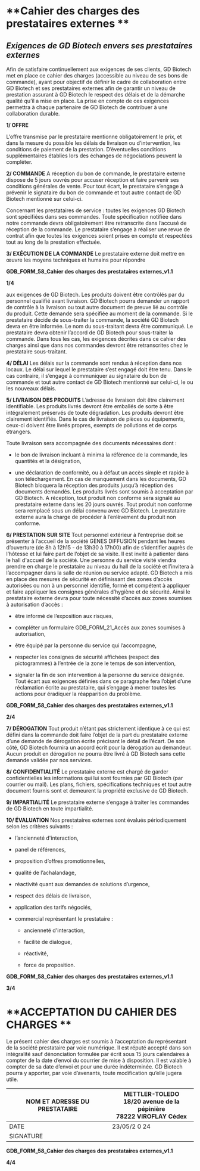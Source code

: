 # **Cahier des charges des prestataires externes **
## **_Exigences de GD Biotech envers ses prestataires externes_**

Afin de satisfaire continuellement aux exigences de ses clients, GD Biotech met en place ce
cahier des charges (accessible au niveau de ses bons de commande), ayant pour objectif de
définir le cadre de collaboration entre GD Biotech et ses prestataires externes afin de garantir
un niveau de prestation assurant à GD Biotech le respect des délais et de la démarche qualité
qu’il a mise en place. La prise en compte de ces exigences permettra à chaque partenaire de
GD Biotech de contribuer à une collaboration durable.

**1/ OFFRE**

L’offre transmise par le prestataire mentionne obligatoirement le prix, et dans la mesure du
possible les délais de livraison ou d’intervention, les conditions de paiement de la prestation.
D’éventuelles conditions supplémentaires établies lors des échanges de négociations peuvent
la compléter.

**2/ COMMANDE**
A réception du bon de commande, le prestataire externe dispose de 5 jours ouvrés pour
accuser réception et faire parvenir ses conditions générales de vente. Pour tout écart, le
prestataire s’engage à prévenir le signataire du bon de commande et tout autre contact de
GD Biotech mentionné sur celui-ci.

Concernant les prestataires de service : toutes les exigences GD Biotech sont spécifiées dans
ses commandes. Toute spécification notifiée dans notre commande devra obligatoirement
être retranscrite dans l’accusé de réception de la commande.
Le prestataire s’engage à réaliser une revue de contrat afin que toutes les exigences soient
prises en compte et respectées tout au long de la prestation effectuée.

**3/ EXÉCUTION DE LA COMMANDE**
Le prestataire externe doit mettre en œuvre les moyens techniques et humains pour répondre

**GDB_FORM_58_Cahier des charges des prestataires externes_v1.1**

**1/4**

aux exigences de GD Biotech. Les produits doivent être contrôlés par du personnel qualifié
avant livraison. GD Biotech pourra demander un rapport de contrôle à la livraison ou tout autre
document de preuve lié au contrôle du produit. Cette demande sera spécifiée au moment de
la commande.
Si le prestataire décide de sous-traiter la commande, la société GD Biotech devra en être
informée. Le nom du sous-traitant devra être communiqué. Le prestataire devra obtenir
l’accord de GD Biotech pour sous-traiter la commande. Dans tous les cas, les exigences
décrites dans ce cahier des charges ainsi que dans nos commandes devront être retranscrites
chez le prestataire sous-traitant.

**4/ DÉLAI**
Les délais sur la commande sont rendus à réception dans nos locaux. Le délai sur lequel le
prestataire s’est engagé doit être tenu. Dans le cas contraire, il s’engage à communiquer au
signataire du bon de commande et tout autre contact de GD Biotech mentionné sur celui-ci,
le ou les nouveaux délais.

**5/ LIVRAISON DES PRODUITS**
L’adresse de livraison doit être clairement identifiable. Les produits livrés devront être
emballés de sorte à être intégralement préservés de toute dégradation. Les produits devront
être clairement identifiés.
Dans le cas de livraison de pièces ou équipements, ceux-ci doivent être livrés propres,
exempts de pollutions et de corps étrangers.

Toute livraison sera accompagnée des documents nécessaires dont :

   - le bon de livraison incluant à minima la référence de la commande, les quantités et la
désignation,

   - une déclaration de conformité, ou à défaut un accès simple et rapide à son
téléchargement.
En cas de manquement dans les documents, GD Biotech bloquera la réception des produits
jusqu’à réception des documents demandés.
Les produits livrés sont soumis à acceptation par GD Biotech. A réception, tout produit non
conforme sera signalé au prestataire externe dans les 20 jours ouvrés. Tout produit non
conforme sera remplacé sous un délai convenu avec GD Biotech. Le prestataire externe aura
la charge de procéder à l’enlèvement du produit non conforme.

**6/ PRESTATION SUR SITE**
Tout personnel extérieur à l’entreprise doit se présenter à l’accueil de la société GÈNES
DIFFUSION pendant les heures d’ouverture (de 8h à 12h15 - de 13h30 à 17h00) afin de
s’identifier auprès de l’hôtesse et lui faire part de l’objet de sa visite. Il est invité à patienter
dans le hall d'accueil de la société. Une personne du service visité viendra prendre en charge
le prestataire au niveau du hall de la société et l’invitera à l’accompagner dans la salle de
réunion ou service adapté.
GD Biotech a mis en place des mesures de sécurité en définissant des zones d’accès
autorisées ou non à un personnel identifié, formé et compétent à appliquer et faire appliquer
les consignes générales d’hygiène et de sécurité. Ainsi le prestataire externe devra pour toute
nécessité d’accès aux zones soumises à autorisation d’accès :

   - être informé de l’exposition aux risques,

   - compléter un formulaire GDB_FORM_21_Accès aux zones soumises à autorisation,

   - être équipé par la personne du service qui l’accompagne,

   - respecter les consignes de sécurité affichées (respect des pictogrammes) à l’entrée
de la zone le temps de son intervention,

   - signaler la fin de son intervention à la personne du service désignée.
Tout écart aux exigences définies dans ce paragraphe fera l’objet d’une réclamation écrite au
prestataire, qui s’engage à mener toutes les actions pour éradiquer la réapparition du
problème.

**GDB_FORM_58_Cahier des charges des prestataires externes_v1.1**

**2/4**

**7/ DÉROGATION**
Tout produit n’étant pas strictement identique à ce qui est défini dans la commande doit faire
l’objet de la part du prestataire externe d’une demande de dérogation écrite précisant le détail
de l’écart. De son côté, GD Biotech fournira un accord écrit pour la dérogation au demandeur.
Aucun produit en dérogation ne pourra être livré à GD Biotech sans cette demande validée
par nos services.

**8/ CONFIDENTIALITÉ**
Le prestataire externe est chargé de garder confidentielles les informations qui lui sont
fournies par GD Biotech (par courrier ou mail). Les plans, fichiers, spécifications techniques
et tout autre document fournis sont et demeurent la propriété exclusive de GD Biotech.

**9/ IMPARTIALITÉ**
Le prestataire externe s’engage à traiter les commandes de GD Biotech en toute impartialité.

**10/ ÉVALUATION**
Nos prestataires externes sont évalués périodiquement selon les critères suivants :

   - l’ancienneté d'interaction,

   - panel de références,

   - proposition d’offres promotionnelles,

   - qualité de l’achalandage,

   - réactivité quant aux demandes de solutions d’urgence,

   - respect des délais de livraison,

   - application des tarifs négociés,

   - commercial représentant le prestataire :

        - ancienneté d'interaction,

        - facilité de dialogue,

        - réactivité,

        - force de proposition.

**GDB_FORM_58_Cahier des charges des prestataires externes_v1.1**

**3/4**

# **ACCEPTATION DU CAHIER DES CHARGES **

Le présent cahier des charges est soumis à l’acceptation du représentant de la société
prestataire par voie numérique. Il est réputé accepté dans son intégralité sauf dénonciation
formulée par écrit sous 15 jours calendaires à compter de la date d’envoi du courrier de mise
à disposition.
Il est valable à compter de sa date d’envoi et pour une durée indéterminée.
GD Biotech pourra y apporter, par voie d’avenants, toute modification qu’elle jugera utile.



|NOM ET ADRESSE DU PRESTATAIRE|METTLER-TOLEDO<br>18/20 avenue de la pépinière<br>78222 VIROFLAY Cédex|
|---|---|
|DATE|23/05/2 0 24|
|SIGNATURE||


**GDB_FORM_58_Cahier des charges des prestataires externes_v1.1**


**4/4**

